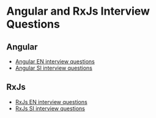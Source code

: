 # Angular and RxJs Interview Questions

## Angular

- [Angular EN interview questions](https://github.com/danilojezernik/angular-rxjs-interview/tree/master/angular)
- [Angular SI interview questions](https://github.com/danilojezernik/angular-rxjs-interview/tree/master/angular)

## RxJs

- [RxJs EN interview questions](https://github.com/danilojezernik/angular-rxjs-interview/tree/master/rxjs)
- [RxJs SI interview questions](https://github.com/danilojezernik/angular-rxjs-interview/tree/master/rxjs)